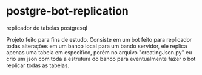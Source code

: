 # postgre-bot-replication
replicador de tabelas postgresql

Projeto feito para fins de estudo. Consiste em um bot feito para replicador todas alterações em um banco local para um bando servidor, ele replica apenas uma tabela em especifico, 
porém no arquivo "creatingJson.py" eu crio um json com toda a estrutura do banco para eventualmente fazer o bot replicar todas as tabelas.
